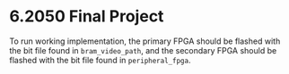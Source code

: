 # 6.2050 Final Project
To run working implementation, the primary FPGA should be flashed with the bit file found in `bram_video_path`, and the secondary FPGA should be flashed with the bit file found in `peripheral_fpga`.

